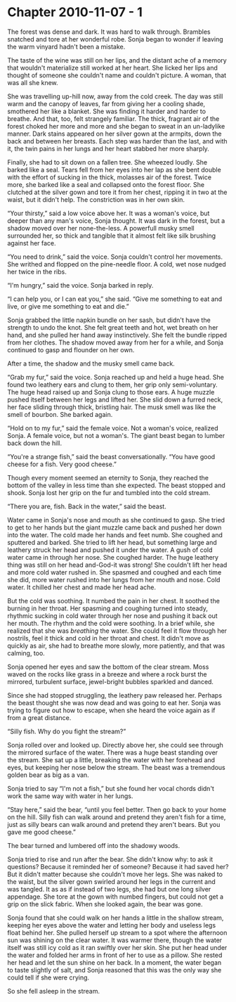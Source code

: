 # Chapter 2010-11-07 - 1

The forest was dense and dark.  It was hard to walk through.  Brambles snatched and tore
at her wonderful robe.  Sonja began to wonder if leaving the warm vinyard hadn't been a
mistake.

The taste of the wine was still on her lips, and the distant ache of a memory that wouldn't
materialize still worked at her heart.  She licked her lips and thought of someone she
couldn't name and couldn't picture.  A woman, that was all she knew.

She was travelling up-hill now, away from the cold creek.  The day was still warm and
the canopy of leaves, far from giving her a cooling shade, smothered her like a blanket.
She was finding it harder and harder to breathe.  And that, too, felt strangely familiar.
The thick, fragrant air of the forest choked her more and more and she began to sweat
in an un-ladylike manner.  Dark stains appeared on her silver gown at the armpits, down the
back and between her breasts.  Each step was harder than the last, and with it, the twin pains
in her lungs and her heart stabbed her more sharply.

Finally, she had to sit down on a fallen tree.  She wheezed loudly. She barked like a seal.
Tears fell from her eyes into her lap as she bent double with the effort of sucking in the
thick, molasses air of the forest.  Twice more, she barked like a seal and collapsed onto
the forest floor.  She clutched at the silver gown and tore it from her chest, ripping it
in two at the waist, but it didn't help.  The constriction was in her own skin.

“Your thirsty,” said a low voice above her.  It was a woman's voice, but deeper than any
man's voice, Sonja thought. It was dark in the forest, but a shadow moved over her none-the-less.
A powerfull musky smell surrounded her, so thick and tangible that it almost felt like silk
brushing against her face.

“You need to drink,” said the voice.  Sonja couldn't control her movements.  She writhed and
flopped on the pine-needle floor.  A cold, wet nose nudged her twice in the ribs.

“I'm hungry,” said the voice.  Sonja barked in reply.

“I can help you, or I can eat you,” she said.  “Give me something to eat and live, or 
give me something to eat and die.”

Sonja grabbed the little napkin bundle on her sash, but didn't have the strength to undo the
knot.  She felt great teeth and hot, wet breath on her hand, and she pulled her hand away
instinctively.  She felt the bundle ripped from her clothes.  The shadow moved away from her
for a while, and Sonja continued to gasp and flounder on her own.

After a time, the shadow and the musky smell came back.

“Grab my fur,” said the voice.  Sonja reached up and held a huge head.  She found two leathery
ears and clung to them, her grip only semi-voluntary.  The huge head raised up and Sonja clung
to those ears.  A huge muzzle pushed itself between her legs and lifted her.  She slid down
a furred neck, her face sliding through thick, bristling hair.  The musk smell was like the
smell of bourbon.  She barked again.

“Hold on to my fur,” said the female voice.  Not a woman's voice, realized Sonja.  A female
voice, but not a woman's.  The giant beast began to lumber back down the hill.

“You're a strange fish,” said the beast conversationally. “You have good cheese for a fish.
Very good cheese.”

Though every moment seemed an eternity to Sonja, they reached the bottom of the valley in
less time than she expected.  The beast stopped and shook.  Sonja lost her grip on the fur
and tumbled into the cold stream.

“There you are, fish.  Back in the water,” said the beast.

Water came in Sonja's nose and mouth as she continued to gasp.  She tried to get to her hands
but the giant muzzle came back and pushed her down into the water.  The cold made her hands
and feet numb.  She coughed and sputtered and barked.  She tried to lift her head, but something
large and leathery struck her head and pushed it under the water. A gush of cold water came in
through her nose.  She coughed harder. The huge leathery thing was still on her head and-God-it
was strong! She couldn't lift her head and more cold water rushed in.  She spasmed and coughed
and each time she did, more water rushed into her lungs from her mouth and nose.  Cold water.
It chilled her chest and made her head ache.

But the cold was soothing.  It numbed the pain in her chest.  It soothed the burning in her
throat.  Her spasming and coughing turned into steady, rhythmic sucking in cold water through
her nose and pushing it back out her mouth.  The rhythm and the cold were soothing.  In a brief
while, she realized that she was *breathing* the water.  She could feel it flow through her
nostrils, feel it thick and cold in her throat and chest.  It didn't move as quickly as air,
she had to breathe more slowly, more patiently, and that was calming, too.

Sonja opened her eyes and saw the bottom of the clear stream.  Moss waved on the rocks like
grass in a breeze and where a rock burst the mirrored, turbulent surface, jewel-bright bubbles
sparkled and danced.

Since she had stopped struggling, the leathery paw released her.  Perhaps the beast thought
she was now dead and was going to eat her.  Sonja was trying to figure out how to escape,
when she heard the voice again as if from a great distance.

“Silly fish.  Why do you fight the stream?”

Sonja rolled over and looked up.  Directly above her, she could see through the mirrored
surface of the water.  There was a huge beast standing over the stream.  She sat up a little,
breaking the water with her forehead and eyes, but keeping her nose below the stream.  The
beast was a tremendous golden bear as big as a van.

Sonja tried to say “I'm not a fish,” but she found her vocal chords didn't work the same way
with water in her lungs.

“Stay here,” said the bear, “until you feel better.  Then go back to your home on the hill.
Silly fish can walk around and pretend they aren't fish for a time, just as silly bears
can walk around and pretend they aren't bears.  But you gave me good cheese.”

The bear turned and lumbered off into the shadowy woods.  

Sonja tried to rise and run after the bear.  She didn't know why: to ask it questions? Because
it reminded her of someone? Because it had saved her?  But it didn't matter because she
couldn't move her legs.  She was naked to the waist, but the silver gown swirled around
her legs in the current and was tangled.  It as as if instead of two legs, she had but one
long silver appendage.  She tore at the gown with numbed fingers, but could not get a grip
on the slick fabric.  When she looked again, the bear was gone.

Sonja found that she could walk on her hands a little in the shallow stream, keeping her
eyes above the water and letting her body and useless legs float behind her.  She pulled
herself up stream to a spot where the afternoon sun was shining on the clear water.  It
was warmer there, though the water itself was still icy cold as it ran swiftly over her
skin.  She put her head under the water and folded her arms in front of her to use as
a pillow.  She rested her head and let the sun shine on her back.  In a moment, the water
began to taste slightly of salt, and Sonja reasoned that this was the only way she could
tell if she were crying.

So she fell asleep in the stream.
